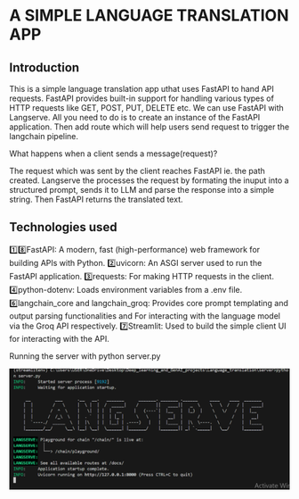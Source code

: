 # A SIMPLE LANGUAGE TRANSLATION APP

## Introduction
This is a simple language translation app uthat uses FastAPI to hand API requests. FastAPI provides built-in support for handling various types of HTTP requests like GET, POST, PUT, DELETE etc.
We can use FastAPI with Langserve. All you need to do is to create an instance of the FastAPI application. Then add route which will help users send request to trigger the langchain pipeline.

What happens when a client sends a message(request)?

The request which was sent by the client reaches FastAPI ie. the path created. Langserve the processes the request by formating the inuput into a structured prompt, sends it to LLM and parse the response into a simple string. Then FastAPI returns the translated text.

## Technologies used 
1️⃣8️⃣FastAPI: A modern, fast (high-performance) web framework for building APIs with Python.
2️⃣uvicorn: An ASGI server used to run the FastAPI application.
3️⃣requests: For making HTTP requests in the client.
4️⃣python-dotenv: Loads environment variables from a .env file.
6️⃣langchain_core and langchain_groq: Provides core prompt templating and output parsing functionalities and For interacting with the language model via the Groq API respectively.
7️⃣Streamlit: Used to build the simple client UI for interacting with the API.

Running the server with python server.py

![alt text](image.png)